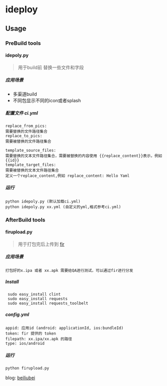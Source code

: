 ideploy
=======
## Usage
### PreBuild tools
#### idepoly.py
>用于build前 替换一些文件和字段

##### 应用场景
* 多渠道build
* 不同包显示不同的icon或者splash
	
##### 配置文件 ci.yml
	replace_from_pics:
	需要替换的文件路径集合  
	replace_to_pics:
	需要被替换的文件路径集合
	
	template_source_files:
	需要替换的文本文件路径集合，需要被替换的内容使用 {{replace_content}}表示，例如 {{id}}
	template_target_files:
	需要被替换的文本文件路径集合 
	定义一个replace_content,例如 replace_content: Hello Yaml
##### 运行
	python idepoly.py (默认加载ci.yml)
	python idepoly.py xx.yml (自定义的yml,格式参考ci.yml)
	
### AfterBuild tools
#### firupload.py
>用于打包完后上传到 [fir](http://fir.im>)

##### 应用场景
	打包好的x.ipa 或者 xx.apk 需要给QA进行测试，可以通过fir进行分发
##### Install
	 sudo easy_install clint
	 sudo easy_install requests
	 sudo easy_install requests_toolbelt
	 
##### config.yml
	appid: 应用id (android: applicationId, ios:bundleId)
	token: fir 提供的 token
	filepath: xx.ipa/xx.apk 的路径
	type: ios/android
	
##### 运行
	python firupload.py


blog: [beiliubei](http://www.cnblogs.com/beiliubei/)